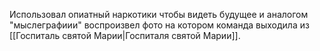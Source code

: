 Использовал опиатный наркотики чтобы видеть будущее и аналогом "мыслеграфиии" воспроизвел фото на котором команда выходила из [[Госпиталь святой Марии|Госпиталя святой Марии]].

